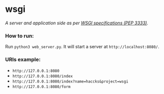 # wsgi
*A server and application side as per [WSGI specifications (PEP 3333)](https://peps.python.org/pep-3333/).*

### How to run:
Run `python3 web_server.py`. It will start a server at `http://localhost:8080/`.

### URIs example:
+ `http://127.0.0.1:8080`
+ `http://127.0.0.1:8080/index`
+ `http://127.0.0.1:8080/index?name=haccks&project=wsgi`
+ `http://127.0.0.1:8080/form`
